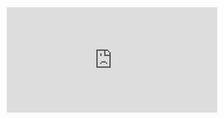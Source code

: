 <div style="position:relative;padding-bottom:48%; margin:10px">
    <iframe src="https://www.youtube.com/embed/Uku9FfTUVdk?start=0" frameborder="0" allow="accelerometer; autoplay; encrypted-media; gyroscope; picture-in-picture" allowfullscreen 
    	style="position:absolute;width:100%;height:100%;"></iframe>
</div>
